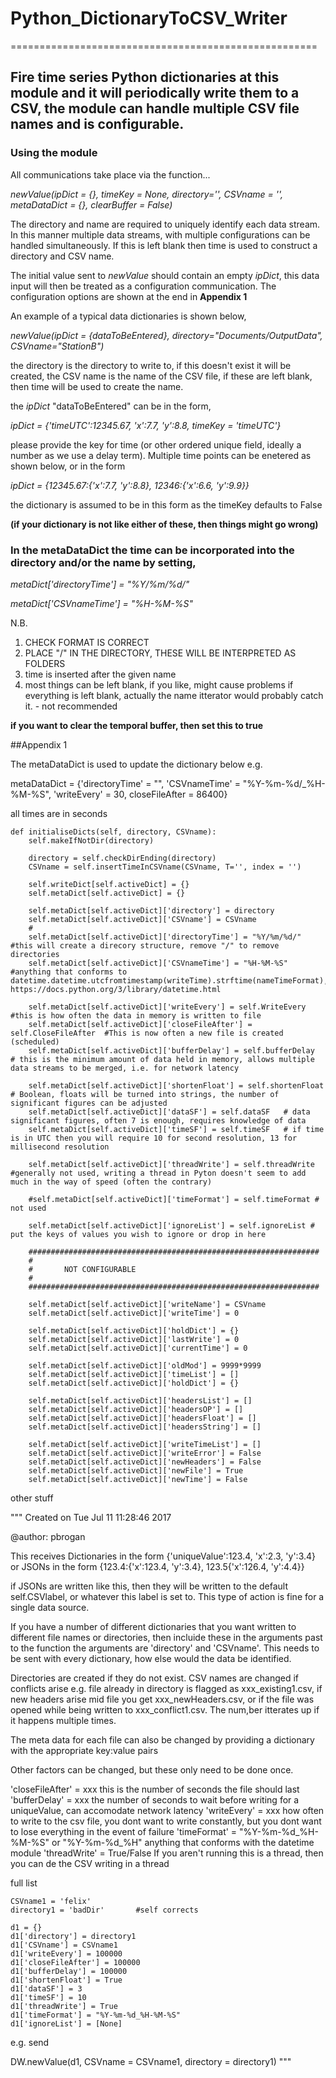 # Python_DictionaryToCSV_Writer

=====================================================

## Fire time series Python dictionaries at this module and it will periodically write them to a CSV, the module can handle multiple CSV file names and is configurable.


### Using the module

All communications take place via the function...

  *newValue(ipDict = {}, timeKey = None, directory='', CSVname = '', 
                 metaDataDict = {}, clearBuffer = False)*

The directory and name are required to uniquely identify each data stream. In this manner
multiple data streams, with multiple configurations can be handled simultaneously. If
this is left blank then time is used to construct a directory and CSV name.

The initial value sent to *newValue* should contain an empty *ipDict*, this data
input will then be treated as a configuration communication. The configuration
options are shown at the end in **Appendix 1**
        
An example of a typical data dictionaries is shown below,

*newValue(ipDict = {dataToBeEntered}, directory="Documents/OutputData", CSVname="StationB")*

the directory is the directory to write to, if this doesn't exist it will be created,
the CSV name is the name of the CSV file, if these are left blank, then
time will be used to create the name.

the *ipDict* "dataToBeEntered" can be in the form,
 
*ipDict = {'timeUTC':12345.67, 'x':7.7, 'y':8.8, timeKey = 'timeUTC'}*
 
please provide the key for time (or other ordered unique field, ideally a number as we use a delay term).
Multiple time points can be enetered as shown below,
or in the form 

*ipDict = {12345.67:{'x':7.7, 'y':8.8}, 12346:{'x':6.6, 'y':9.9}}*

the dictionary is assumed to be in this form as the timeKey defaults to False

**(if your dictionary is not like either of these, then things might go wrong)**


### In the metaDataDict the time can be incorporated into the directory  and/or the name by setting,
        
*metaDict['directoryTime'] = "%Y/%m/%d/"*

*metaDict['CSVnameTime'] = "%H-%M-%S"* 
        
N.B. 
1. CHECK FORMAT IS CORRECT
2. PLACE "/" IN THE DIRECTORY, THESE WILL BE INTERPRETED AS FOLDERS
3. time is inserted after the given name
4. most things can be left blank, if you like, might cause problems if everything is left blank, actually the name itterator would probably catch it. - not recommended

**if you want to clear the temporal buffer, then set this to true**

##Appendix 1

The metaDataDict is used to update the dictionary below e.g.

metaDataDict = {'directoryTime' = "", 
                'CSVnameTime' = "%Y-%m-%d/_%H-%M-%S",
                'writeEvery' = 30,
                closeFileAfter = 86400}
                
all times are in seconds

    def initialiseDicts(self, directory, CSVname):
        self.makeIfNotDir(directory)
                    
        directory = self.checkDirEnding(directory)
        CSVname = self.insertTimeInCSVname(CSVname, T='', index = '')
            
        self.writeDict[self.activeDict] = {}
        self.metaDict[self.activeDict] = {}
        
        self.metaDict[self.activeDict]['directory'] = directory 
        self.metaDict[self.activeDict]['CSVname'] = CSVname 
        #
        self.metaDict[self.activeDict]['directoryTime'] = "%Y/%m/%d/"   #this will create a direcory structure, remove "/" to remove directories
        self.metaDict[self.activeDict]['CSVnameTime'] = "%H-%M-%S"      #anything that conforms to datetime.datetime.utcfromtimestamp(writeTime).strftime(nameTimeFormat), https://docs.python.org/3/library/datetime.html 
        
        self.metaDict[self.activeDict]['writeEvery'] = self.WriteEvery      #this is how often the data in memory is written to file
        self.metaDict[self.activeDict]['closeFileAfter'] = self.CloseFileAfter  #This is now often a new file is created (scheduled)
        self.metaDict[self.activeDict]['bufferDelay'] = self.bufferDelay    # this is the minimum amount of data held in memory, allows multiple data streams to be merged, i.e. for network latency
        
        self.metaDict[self.activeDict]['shortenFloat'] = self.shortenFloat  # Boolean, floats will be turned into strings, the number of significant figures can be adjusted
        self.metaDict[self.activeDict]['dataSF'] = self.dataSF   # data significant figures, often 7 is enough, requires knowledge of data
        self.metaDict[self.activeDict]['timeSF'] = self.timeSF   # if time is in UTC then you will require 10 for second resolution, 13 for millisecond resolution   
        
        self.metaDict[self.activeDict]['threadWrite'] = self.threadWrite #generally not used, writing a thread in Pyton doesn't seem to add much in the way of speed (often the contrary)
        
        #self.metaDict[self.activeDict]['timeFormat'] = self.timeFormat # not used
        
        self.metaDict[self.activeDict]['ignoreList'] = self.ignoreList # put the keys of values you wish to ignore or drop in here
        
        #################################################################
        #
        #       NOT CONFIGURABLE
        #
        #################################################################
        
        self.metaDict[self.activeDict]['writeName'] = CSVname 
        self.metaDict[self.activeDict]['writeTime'] = 0

        self.metaDict[self.activeDict]['holdDict'] = {}
        self.metaDict[self.activeDict]['lastWrite'] = 0
        self.metaDict[self.activeDict]['currentTime'] = 0

        self.metaDict[self.activeDict]['oldMod'] = 9999*9999
        self.metaDict[self.activeDict]['timeList'] = []
        self.metaDict[self.activeDict]['holdDict'] = {}
        
        self.metaDict[self.activeDict]['headersList'] = []  
        self.metaDict[self.activeDict]['headersOP'] = []  
        self.metaDict[self.activeDict]['headersFloat'] = []  
        self.metaDict[self.activeDict]['headersString'] = []  
        
        self.metaDict[self.activeDict]['writeTimeList'] = []
        self.metaDict[self.activeDict]['writeError'] = False
        self.metaDict[self.activeDict]['newHeaders'] = False
        self.metaDict[self.activeDict]['newFile'] = True
        self.metaDict[self.activeDict]['newTime'] = False



other stuff

"""
Created on Tue Jul 11 11:28:46 2017

@author: pbrogan

This receives Dictionaries in the form {'uniqueValue':123.4, 'x':2.3, 'y':3.4}
or JSONs in the form {123.4:{'x':123.4, 'y':3.4}, 123.5{'x':126.4, 'y':4.4}}

if JSONs are written like this, then they will be written to the default 
self.CSVlabel, or whatever this label is set to. This type of action is fine
for a single data source.

If you have a number of different dictionaries that you want written to different
file names or directories, then incluide these in the arguments past to the function
the arguments are 'directory' and 'CSVname'. This needs to be sent with every
dictionary, how else would the data be identified. 

Directories are created if they do not exist. CSV names are changed if conflicts
arise e.g. file already in directory is flagged as xxx_existing1.csv, if new
headers arise mid file you get xxx_newHeaders.csv, or if the file was opened 
while being written to xxx_conflict1.csv. The num,ber itterates up if it happens
multiple times. 

The meta data for each file can also be changed by providing a dictionary with
the appropriate key:value pairs 

Other factors can be changed, but these only need to be done once.

'closeFileAfter' = xxx      this is the number of seconds the file should last
'bufferDelay' = xxx         the number of seconds to wait before writing for a 
                            uniqueValue, can accomodate network latency
'writeEvery' = xxx          how often to write to the csv file, you dont want
                            to write constantly, but you dont want to lose 
                            everything in the event of failure
'timeFormat' = "%Y-%m-%d_%H-%M-%S" or "%Y-%m-%d_%H" anything that conforms with
                            the datetime module
'threadWrite' = True/False If you aren't running this is a thread, then you can
                            de the CSV writing in a thread
                            
full list

    CSVname1 = 'felix'
    directory1 = 'badDir'       #self corrects
    
    d1 = {}
    d1['directory'] = directory1
    d1['CSVname'] = CSVname1
    d1['writeEvery'] = 100000
    d1['closeFileAfter'] = 100000
    d1['bufferDelay'] = 100000
    d1['shortenFloat'] = True
    d1['dataSF'] = 3
    d1['timeSF'] = 10
    d1['threadWrite'] = True
    d1['timeFormat'] = "%Y-%m-%d_%H-%M-%S"
    d1['ignoreList'] = [None]
    
e.g. send

DW.newValue(d1, CSVname = CSVname1, directory = directory1)
"""